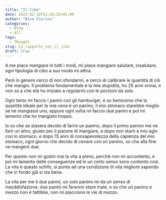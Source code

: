 ```yaml
---
title: "Il Cibo"
date: 2023-02-10T11:10:25+01:00
author: "Nico Fiorini"
categories: 
  - Blog
  - All
tags: 
  - Thought
slug: 13_rapporto_con_il_cibo
draft: true
---
```


A me piace mangiare in tutti i modi, mi piace mangiare salutare, insalutare, ogni tipologia di cibo a suo modo
mi attira.

Però in genere cerco di non sfondarmi, e cerco di calibrare le quantità di ciò che mangio.
Il problema fondamentale è la mia stupidità, ho 25 anni ormai, e non so a che età ho iniziato
a regolarmi con le porzioni da solo.
 <!-- però ormai saranno 15 anni che mangio hamburger, e il -->
<!-- mio stomaco è impostato per mangiare un hamburger e stare bene. Però non capisco perchè -->
<!-- ogni volta esagero e sto male mangiandone 2 e avere lo stomaco troppo pieno. -->
Ogni tanto mi faccio i panini con gli hamburger, e so benissimo che la quantità ideale per la mia cena è un panino,
il mio stomaco starebbe meglio se ne mangiassi uno, eppure ogni volta mi faccio due panini e poi mi lamento
che ho mangiato troppo.

Io so che se stasera decido di farmi un panino, dopo il primo panino me ne farò un altro,
giusto per il piacere di mangiare, e dopo non starò a mio agio con lo stomaco, e dopo 15 anni di
consapevolezza della capienza del mio stomaco, ogni giorno che decido di cenare con un panino, so che
alla fine ne mangerò due.

Per questo non mi godrò mai la vita a pieno, perchè non mi accontento, e poi mi lamento delle conseguenze
ed in un certo senso sono contento così.
La vita è questo schifo, si punta ad una condizione di vita migliore
sapendo che in fondo già si sta bene.

La vita per me è due panini, un solo panino mi da un senso di insoddisfazione,
due panini mi faranno stare male, e so che un panino e mezzo non è fattibile, non mi piacciono le vie di mezzo.
